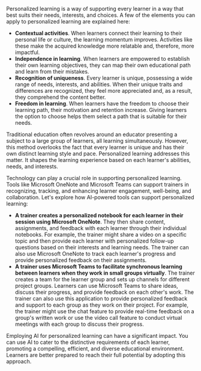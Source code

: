 Personalized learning is a way of supporting every learner in a way that best suits their needs, interests, and choices. A few of the elements you can apply to personalized learning are explained here:

- **Contextual activities**. When learners connect their learning to their personal life or culture, the learning momentum improves. Activities like these make the acquired knowledge more relatable and, therefore, more impactful.
- **Independence in learning**. When learners are empowered to establish their own learning objectives, they can map their own educational path and learn from their mistakes.
- **Recognition of uniqueness**. Every learner is unique, possessing a wide range of needs, interests, and abilities. When their unique traits and differences are recognized, they feel more appreciated and, as a result, they comprehend the content better.
- **Freedom in learning**. When learners have the freedom to choose their learning path, their motivation and retention increase. Giving learners the option to choose helps them select a path that is suitable for their needs.

Traditional education often revolves around an educator presenting a subject to a large group of learners, all learning simultaneously. However, this method overlooks the fact that every learner is unique and has their own distinct learning style and pace. Personalized learning addresses this matter. It shapes the learning experience based on each learner's abilities, needs, and interests.

Technology can play a crucial role in supporting personalized learning. Tools like Microsoft OneNote and Microsoft Teams can support trainers in recognizing, tracking, and enhancing learner engagement, well-being, and collaboration. Let's explore how AI-powered tools can support personalized learning:

- **A trainer creates a personalized notebook for each learner in their session using Microsoft OneNote**. They then share content, assignments, and feedback with each learner through their individual notebooks. For example, the trainer might share a video on a specific topic and then provide each learner with personalized follow-up questions based on their interests and learning needs. The trainer can also use Microsoft OneNote to track each learner's progress and provide personalized feedback on their assignments.
- **A trainer uses Microsoft Teams to facilitate synchronous learning between learners when they work in small groups virtually**. The trainer creates a team for the learner group and sets up channels for different project groups. Learners can use Microsoft Teams to share ideas, discuss their progress, and provide feedback on each other's work. The trainer can also use this application to provide personalized feedback and support to each group as they work on their project. For example, the trainer might use the chat feature to provide real-time feedback on a group's written work or use the video call feature to conduct virtual meetings with each group to discuss their progress.

Employing AI for personalized learning can have a significant impact. You can use AI to cater to the distinctive requirements of each learner, promoting a compelling, efficient, and diverse educational environment. Learners are better prepared to reach their full potential by adopting this approach.
